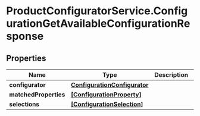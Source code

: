 # ProductConfiguratorService.ConfigurationGetAvailableConfigurationResponse

## Properties

Name | Type | Description | Notes
------------ | ------------- | ------------- | -------------
**configurator** | [**ConfigurationConfigurator**](ConfigurationConfigurator.md) |  | [optional] 
**matchedProperties** | [**[ConfigurationProperty]**](ConfigurationProperty.md) |  | [optional] 
**selections** | [**[ConfigurationSelection]**](ConfigurationSelection.md) |  | [optional] 


